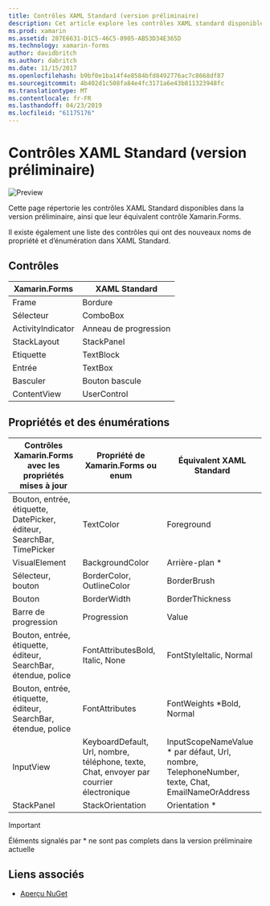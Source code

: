 ```yaml
---
title: Contrôles XAML Standard (version préliminaire)
description: Cet article explore les contrôles XAML standard disponibles dans Xamarin.Forms.
ms.prod: xamarin
ms.assetid: 287E6631-D1C5-46C5-8905-AB53D34E365D
ms.technology: xamarin-forms
author: davidbritch
ms.author: dabritch
ms.date: 11/15/2017
ms.openlocfilehash: b9bf0e1ba14f4e8584bfd8492776ac7c8668df87
ms.sourcegitcommit: 4b402d1c508fa84e4fc3171a6e43b811323948fc
ms.translationtype: MT
ms.contentlocale: fr-FR
ms.lasthandoff: 04/23/2019
ms.locfileid: "61175176"
---
```

# <a name="xaml-standard-preview-controls"></a>Contrôles XAML Standard (version préliminaire)

![Preview](~/media/shared/preview.png)

Cette page répertorie les contrôles XAML Standard disponibles dans la version préliminaire, ainsi que leur équivalent contrôle Xamarin.Forms.

Il existe également une liste des contrôles qui ont des nouveaux noms de propriété et d’énumération dans XAML Standard.

## <a name="controls"></a>Contrôles

|Xamarin.Forms|XAML Standard|
|--- |--- |
|Frame|Bordure|
|Sélecteur|ComboBox|
|ActivityIndicator|Anneau de progression|
|StackLayout|StackPanel|
|Etiquette|TextBlock|
|Entrée|TextBox|
|Basculer|Bouton bascule|
|ContentView|UserControl|


## <a name="properties-and-enumerations"></a>Propriétés et des énumérations

|Contrôles Xamarin.Forms avec les propriétés mises à jour|Propriété de Xamarin.Forms ou enum|Équivalent XAML Standard|
|--- |--- |--- |
|Bouton, entrée, étiquette, DatePicker, éditeur, SearchBar, TimePicker|TextColor|Foreground|
|VisualElement|BackgroundColor|Arrière-plan *|
|Sélecteur, bouton|BorderColor, OutlineColor|BorderBrush|
|Bouton|BorderWidth|BorderThickness|
|Barre de progression|Progression|Value|
|Bouton, entrée, étiquette, éditeur, SearchBar, étendue, police|FontAttributesBold, Italic, None|FontStyleItalic, Normal|
|Bouton, entrée, étiquette, éditeur, SearchBar, étendue, police|FontAttributes|FontWeights *Bold, Normal|
|InputView|KeyboardDefault, Url, nombre, téléphone, texte, Chat, envoyer par courrier électronique|InputScopeNameValue * par défaut, Url, nombre, TelephoneNumber, texte, Chat, EmailNameOrAddress|
|StackPanel|StackOrientation|Orientation *|

> [!IMPORTANT]
> Éléments signalés par * ne sont pas complets dans la version préliminaire actuelle

## <a name="related-links"></a>Liens associés

- [Aperçu NuGet](https://aka.ms/xf-xamlstandard-nuget)
